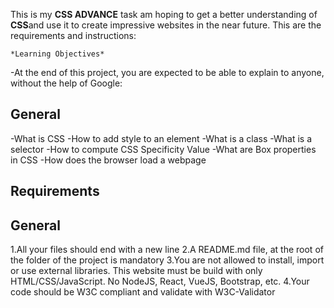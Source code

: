 This is my **CSS ADVANCE** task am hoping to get a better understanding of **CSS**and use it  to create impressive websites in the near future.
This are the requirements and instructions:

    *Learning Objectives*
-At the end of this project, you are expected to be able to explain to anyone, without the help of Google:

## General

-What is CSS
-How to add style to an element
-What is a class
-What is a selector
-How to compute CSS Specificity Value
-What are Box properties in CSS
-How does the browser load a webpage

## Requirements
  ## General
1.All your files should end with a new line
2.A README.md file, at the root of the folder of the project is mandatory
3.You are not allowed to install, import or use external libraries. This website must be build with only HTML/CSS/JavaScript. No NodeJS, React, VueJS, Bootstrap, etc.
4.Your code should be W3C compliant and validate with W3C-Validator
